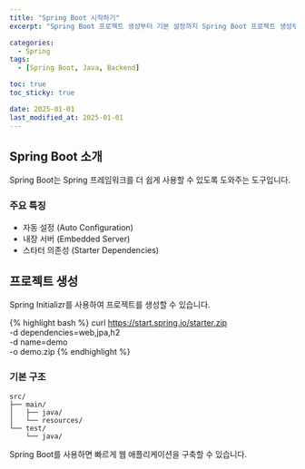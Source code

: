 ```yaml
---
title: "Spring Boot 시작하기"
excerpt: "Spring Boot 프로젝트 생성부터 기본 설정까지 Spring Boot 프로젝트 생성부터 기본 설정까지 Spring Boot 프로젝트 생성부터 기본 설정까지 Spring Boot 프로젝트 생성부터 기본 설정까지 Spring Boot 프로젝트 생성부터 기본 설정까지"

categories:
  - Spring
tags:
  - [Spring Boot, Java, Backend]

toc: true
toc_sticky: true

date: 2025-01-01
last_modified_at: 2025-01-01
---
```


## Spring Boot 소개

Spring Boot는 Spring 프레임워크를 더 쉽게 사용할 수 있도록 도와주는 도구입니다.

### 주요 특징

- 자동 설정 (Auto Configuration)
- 내장 서버 (Embedded Server)
- 스타터 의존성 (Starter Dependencies)

## 프로젝트 생성

Spring Initializr를 사용하여 프로젝트를 생성할 수 있습니다.

{% highlight bash %}
curl https://start.spring.io/starter.zip \
  -d dependencies=web,jpa,h2 \
  -d name=demo \
  -o demo.zip
{% endhighlight %}

### 기본 구조

```
src/
├── main/
│   ├── java/
│   └── resources/
└── test/
    └── java/
```

Spring Boot를 사용하면 빠르게 웹 애플리케이션을 구축할 수 있습니다.